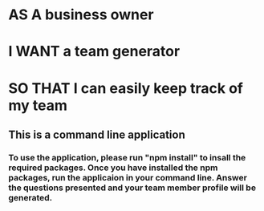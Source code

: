 
# AS A business owner
# I WANT a team generator
# SO THAT I can easily keep track of my team

## This is a command line application

### To use the application, please run "npm install" to insall the required packages. Once you have installed the npm packages, run the applicaion in your command line. Answer the questions presented and your team member profile will be generated.
